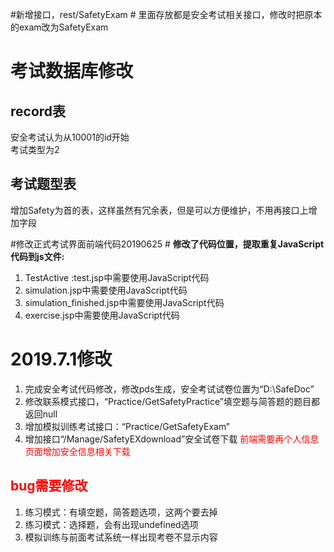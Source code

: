 #新增接口，rest/SafetyExam  #
里面存放都是安全考试相关接口，修改时把原本的exam改为SafetyExam
# 考试数据库修改 #
## record表 ##
安全考试认为从10001的id开始
</br>
考试类型为2
## 考试题型表 ##
增加Safety为首的表，这样虽然有冗余表，但是可以方便维护，不用再接口上增加字段


#修改正式考试界面前端代码20190625 #
**修改了代码位置，提取重复JavaScript代码到js文件:**</br>
1. TestActive :test.jsp中需要使用JavaScript代码</br>
2. simulation.jsp中需要使用JavaScript代码</br>
3. simulation_finished.jsp中需要使用JavaScript代码</br>
4. exercise.jsp中需要使用JavaScript代码</br>

# 2019.7.1修改 #
1. 完成安全考试代码修改，修改pds生成，安全考试试卷位置为“D:\SafeDoc”
2. 修改联系模式接口，“Practice/GetSafetyPractice”填空题与简答题的题目都返回null
3. 增加模拟训练考试接口：“Practice/GetSafetyExam”
4. 增加接口“/Manage/SafetyEXdownload”安全试卷下载  <font color="#FF0000">前端需要再个人信息页面增加安全信息相关下载</font> 
## <font color="#FF0000">bug需要修改</font> ##
1. 练习模式：有填空题，简答题选项，这两个要去掉
2. 练习模式：选择题，会有出现undefined选项
3. 模拟训练与前面考试系统一样出现考卷不显示内容